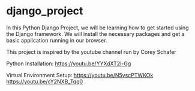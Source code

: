 # django_project

In this Python Django Project, we will be learning how to get started using the Django framework.
We will install the necessary packages and get a basic application running in our browser.

This project is inspired by the youtube channel run by Corey Schafer

Python Installation:
https://youtu.be/YYXdXT2l-Gg

Virtual Environment Setup:
https://youtu.be/N5vscPTWKOk
https://youtu.be/cY2NXB_Tqq0
